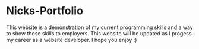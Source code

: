 # Nicks-Portfolio
This website is a demonstration of my current programming skills and a way to show those skills to employers. This website will be updated as I progess my career as a website developer. I hope you enjoy :)